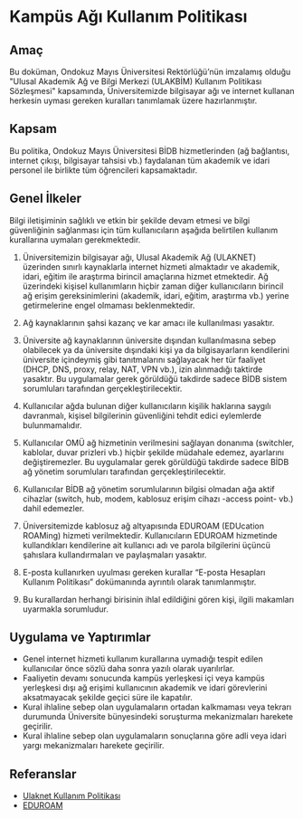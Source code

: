 Kampüs Ağı Kullanım Politikası
==============================

Amaç
----

Bu doküman, Ondokuz Mayıs Üniversitesi Rektörlüğü’nün imzalamış olduğu "Ulusal
Akademik Ağ ve Bilgi Merkezi (ULAKBİM) Kullanım Politikası Sözleşmesi"
kapsamında, Üniversitemizde bilgisayar ağı ve internet kullanan herkesin uyması
gereken kuralları tanımlamak üzere hazırlanmıştır.

Kapsam
-------

Bu politika, Ondokuz Mayıs Üniversitesi BİDB hizmetlerinden (ağ bağlantısı,
internet çıkışı, bilgisayar tahsisi vb.) faydalanan tüm akademik ve idari
personel ile birlikte tüm öğrencileri kapsamaktadır.

Genel İlkeler
-------------

Bilgi iletişiminin sağlıklı ve etkin bir şekilde devam etmesi ve bilgi
güvenliğinin sağlanması için tüm kullanıcıların aşağıda belirtilen kullanım
kurallarına uymaları gerekmektedir.

1. Üniversitemizin bilgisayar ağı, Ulusal Akademik Ağ (ULAKNET) üzerinden
   sınırlı kaynaklarla internet hizmeti almaktadır ve akademik, idari, eğitim
   ile araştırma birincil amaçlarına hizmet etmektedir. Ağ üzerindeki kişisel
   kullanımların hiçbir zaman diğer kullanıcıların birincil ağ erişim
   gereksinimlerini (akademik, idari, eğitim, araştırma vb.) yerine
   getirmelerine engel olmaması beklenmektedir.

1. Ağ kaynaklarının şahsi kazanç ve kar amacı ile kullanılması yasaktır.

1. Üniversite ağ kaynaklarının üniversite dışından kullanılmasına sebep
   olabilecek ya da üniversite dışındaki kişi ya da bilgisayarların kendilerini
   üniversite içindeymiş gibi tanıtmalarını sağlayacak her tür faaliyet (DHCP,
   DNS, proxy, relay, NAT, VPN vb.), izin alınmadığı taktirde yasaktır. Bu
   uygulamalar gerek görüldüğü takdirde sadece BİDB sistem sorumluları
   tarafından gerçekleştirilecektir.

1. Kullanıcılar ağda bulunan diğer kullanıcıların kişilik haklarına saygılı
   davranmalı, kişisel bilgilerinin güvenliğini tehdit edici eylemlerde
   bulunmamalıdır.

1. Kullanıcılar OMÜ ağ hizmetinin verilmesini sağlayan donanıma (switchler,
   kablolar, duvar prizleri vb.) hiçbir şekilde müdahale edemez, ayarlarını
   değiştiremezler. Bu uygulamalar gerek görüldüğü takdirde sadece BİDB ağ
   yönetim sorumluları tarafından gerçekleştirilecektir.

1. Kullanıcılar BİDB ağ yönetim sorumlularının bilgisi olmadan ağa aktif
   cihazlar (switch, hub, modem, kablosuz erişim cihazı -access point- vb.)
   dahil edemezler.

1. Üniversitemizde kablosuz ağ altyapısında EDUROAM (EDUcation ROAMing) hizmeti
   verilmektedir. Kullanıcıların EDUROAM hizmetinde kullandıkları kendilerine
   ait kullanıcı adı ve parola bilgilerini üçüncü şahıslara kullandırmaları ve
   paylaşmaları yasaktır.

1. E-posta kullanırken uyulması gereken kurallar “E-posta Hesapları Kullanım
   Politikası” dokümanında ayrıntılı olarak tanımlanmıştır.

1. Bu kurallardan herhangi birisinin ihlal edildiğini gören kişi, ilgili
   makamları uyarmakla sorumludur.

Uygulama ve Yaptırımlar
-----------------------

- Genel internet hizmeti kullanım kurallarına uymadığı tespit edilen
  kullanıcılar önce sözlü daha sonra yazılı olarak uyarılırlar.
- Faaliyetin devamı sonucunda kampüs yerleşkesi içi veya kampüs yerleşkesi dışı
  ağ erişimi kullanıcının akademik ve idari görevlerini aksatmayacak şekilde
  geçici süre ile kapatılır.
- Kural ihlaline sebep olan uygulamaların ortadan kalkmaması veya tekrarı
  durumunda Üniversite bünyesindeki soruşturma mekanizmaları harekete geçirilir.
- Kural ihlaline sebep olan uygulamaların sonuçlarına göre adli veya idari yargı
  mekanizmaları harekete geçirilir.

Referanslar
-----------

- [Ulaknet Kullanım Politikası](http://ulakbim.tubitak.gov.tr/sites/images/Ulakbim/ukp-v2011.pdf)
- [EDUROAM](http://eduroam.omu.edu.tr/)
